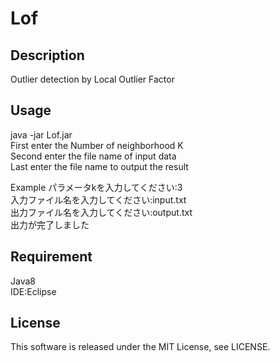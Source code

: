 # Lof

## Description
Outlier detection by Local Outlier Factor

## Usage
java -jar Lof.jar  
First enter the Number of neighborhood K  
Second enter the file name of input data  
Last enter the file name to output the result

Example
パラメータkを入力してください:3  
入力ファイル名を入力してください:input.txt  
出力ファイル名を入力してください:output.txt  
出力が完了しました  

## Requirement
Java8  
IDE:Eclipse  

## License
This software is released under the MIT License, see LICENSE.
